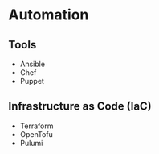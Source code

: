 # Automation


## Tools
* Ansible
* Chef
* Puppet

## Infrastructure as Code (IaC)
* Terraform
* OpenTofu
* Pulumi
